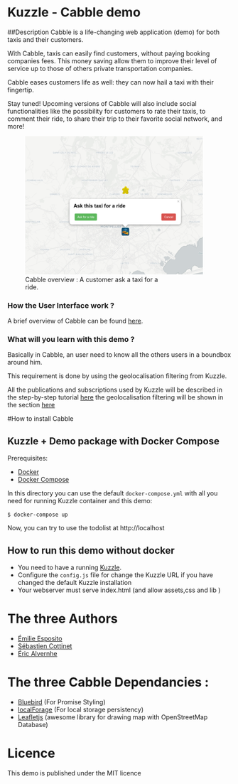 # Kuzzle - Cabble demo

##Description
Cabble is a life-changing web application (demo) for both taxis and their customers.

With Cabble, taxis can easily find customers, without paying booking companies fees. This money saving allow them to improve their level of service up to those of others private transportation companies.

Cabble eases customers life as well: they can now hail a taxi with their fingertip.

Stay tuned! Upcoming versions of Cabble will also include social functionalities like the possibility for customers to rate their taxis, to comment their ride, to share their trip to their favorite social network, and more!

<span>
<figure>
<a href="./docs/cabble-sketch.png" >
  <img src="./docs/cabble-sketch.png"  width="400" >
  </a >
  <figcaption style="width:300px;" >Cabble overview : A customer ask a taxi for a ride.</figcaption>  
</figure>
</span>


### How the User Interface work ?
A brief overview of Cabble can be found [here](./docs/overview.md).


### What will you learn with this demo ?
Basically in Cabble, an user need to know all the others users in a boundbox around him.

This requirement is done by using the geolocalisation filtering from Kuzzle.

All the publications and subscriptions used by Kuzzle will be described in the
 step-by-step tutorial [here](./docs/tutorial.md) the geolocalisation filtering will be shown in the section [here](./docs/tutorial.md#user_subscription)

#How to install Cabble

## Kuzzle + Demo package with Docker Compose

Prerequisites:

* [Docker](https://docs.docker.com/installation/#installation)
* [Docker Compose](https://docs.docker.com/compose/install/)

In this directory you can use the default `docker-compose.yml` with all you need for running Kuzzle container and this demo:

```
$ docker-compose up
```

Now, you can try to use the todolist at http://localhost

## How to run this demo without docker

* You need to have a running [Kuzzle](https://github.com/kuzzleio/kuzzle).
* Configure the `config.js` file for change the Kuzzle URL if you have changed the default Kuzzle installation
* Your webserver must serve index.html (and allow assets,css and lib )
 

# The three Authors

 * [Émilie Esposito](https://twitter.com/emilieesposito)
 * [Sébastien Cottinet](https://github.com/scottinet)
 * [Éric Alvernhe](https://github.com/Ealv)

# The three Cabble Dependancies :

 * [Bluebird](https://github.com/petkaantonov/bluebird) (For Promise Styling)
 * [localForage](https://mozilla.github.io/localForage) (For local storage persistency)
 * [Leafletjs](http://leafletjs.com/) (awesome library for drawing map with OpenStreetMap Database)

# Licence
This demo is published under the MIT licence